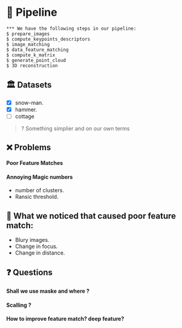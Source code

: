 # 📝 Pipeline
```Console
*** We have the following steps in our pipeline:
$ prepare_images
$ compute_keypoints_descriptors
$ image_matching
$ data_feature_matching
$ compute_k_matrix
$ generate_point_cloud
$ 3D reconstruction
```

## 🏛️ Datasets
- [X] snow-man.
- [X] hammer.
- [ ] cottage

> ? Something simplier and on our own terms

## ❌ Problems
#### Poor Feature Matches
#### Annoying Magic numbers
- number of clusters.
- Ransic threshold.

## 🧐 What we noticed that caused poor feature match:
- Blury images.
- Change in focus.
- Change in distance.


## ❓ Questions
#### Shall we use maske and where ?
#### Scalling ?
#### How to improve feature match? deep feature?
 
